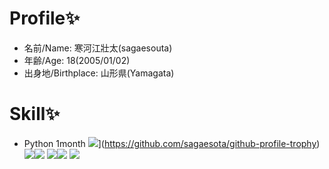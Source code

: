 # Profile✨
* 名前/Name:    寒河江壯太(sagaesouta)
* 年齢/Age:    18(2005/01/02)
* 出身地/Birthplace:    山形県(Yamagata)

# Skill✨
* Python 1month
![](https://github-profile-trophy.vercel.app/?username=sagaesota)](https://github.com/sagaesota/github-profile-trophy)
![](http://github-profile-summary-cards.vercel.app/api/cards/stats?username=sagaesota&theme=2077)![](http://github-profile-summary-cards.vercel.app/api/cards/productive-time?username=sagaesota&theme=2077&utcOffset=8)
![](http://github-profile-summary-cards.vercel.app/api/cards/repos-per-language?username=sagaesota&theme=2077)![](http://github-profile-summary-cards.vercel.app/api/cards/most-commit-language?username=sagaesota&theme=2077)
![](http://github-profile-summary-cards.vercel.app/api/cards/profile-details?username=sagaesota&theme=2077)
<!--

**sagaesota/sagaesota** is a ✨ _special_ ✨ repository because its `README.md` (this file) appears on your GitHub profile.

Here are some ideas to get you started:

- 🔭 I’m currently working on ...
- 🌱 I’m currently learning ...
- 👯 I’m looking to collaborate on ...
- 🤔 I’m looking for help with ...
- 💬 Ask me about ...
- 📫 How to reach me: ...
- 😄 Pronouns: ...
- ⚡ Fun fact: ...
-->
